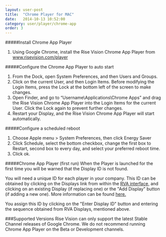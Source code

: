 ```yaml
---
layout: user-post
title:  "Chrome Player for MAC"
date:   2014-10-13 10:52:00
category: user/player/chrome-app
order: 3
---
```


#####Install Chrome App Player
1. Using Google Chrome, install the Rise Vision Chrome App Player from www.risevision.com/player


#####Configure the Chrome App Player to auto start
1. From the Dock, open System Preferences, and then Users and Groups.
2. Click on the current User, and then Login Items. Before modifying the Login Items, press the Lock at the bottom left of the screen to make changes.
3. Open Finder, and go to “Username\Applications\Chrome Apps” and drag the Rise Vision Chrome App Player into the Login Items for the current User. Click the Lock again to prevent further changes.
4. Restart your Display, and the Rise Vision Chrome App Player will start automatically.


#####Configure a scheduled reboot
1. Choose Apple menu > System Preferences, then click Energy Saver
2. Click Schedule, select the bottom checkbox, change the first box to Restart, second box to every day, and select your preferred reboot time.
3. Click ok.

#####Chrome App Player (first run)
When the Player is launched for the first time you will be warned that the Display ID is not found.

You will need a unique ID for each player in your company. This ID can be obtained by clicking on the Displays link from within the [RVA interface,](http://rva.risevision.com/) and clicking on an existing Display (if replacing one) or the "Add Display" button (if adding a new one). More information can be found [here.](http://help.risevision.com/#/user/player/register-player)

You assign this ID by clicking on the "Enter Display ID" button and entering the sequence obtained from RVA Displays, mentioned above.

###Supported Versions
Rise Vision can only support the latest Stable Channel releases of Google Chrome. We do not recommend running Chrome App Player on the Beta or Development channels.
